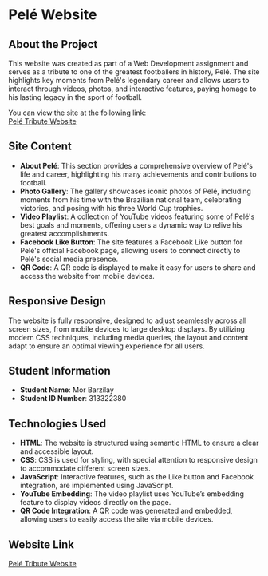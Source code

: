 # Pelé Website

## About the Project

This website was created as part of a Web Development assignment and serves as a tribute to one of the greatest footballers in history, Pelé. The site highlights key moments from Pelé's legendary career and allows users to interact through videos, photos, and interactive features, paying homage to his lasting legacy in the sport of football.

You can view the site at the following link:  
[Pelé Tribute Website](https://wed-2023.github.io/assignment1-313322380/)

## Site Content

- **About Pelé**: This section provides a comprehensive overview of Pelé's life and career, highlighting his many achievements and contributions to football.
- **Photo Gallery**: The gallery showcases iconic photos of Pelé, including moments from his time with the Brazilian national team, celebrating victories, and posing with his three World Cup trophies.
- **Video Playlist**: A collection of YouTube videos featuring some of Pelé's best goals and moments, offering users a dynamic way to relive his greatest accomplishments.
- **Facebook Like Button**: The site features a Facebook Like button for Pelé's official Facebook page, allowing users to connect directly to Pelé's social media presence.
- **QR Code**: A QR code is displayed to make it easy for users to share and access the website from mobile devices.

## Responsive Design

The website is fully responsive, designed to adjust seamlessly across all screen sizes, from mobile devices to large desktop displays. By utilizing modern CSS techniques, including media queries, the layout and content adapt to ensure an optimal viewing experience for all users.

## Student Information

- **Student Name**: Mor Barzilay
- **Student ID Number**: 313322380

## Technologies Used

- **HTML**: The website is structured using semantic HTML to ensure a clear and accessible layout.
- **CSS**: CSS is used for styling, with special attention to responsive design to accommodate different screen sizes.
- **JavaScript**: Interactive features, such as the Like button and Facebook integration, are implemented using JavaScript.
- **YouTube Embedding**: The video playlist uses YouTube’s embedding feature to display videos directly on the page.
- **QR Code Integration**: A QR code was generated and embedded, allowing users to easily access the site via mobile devices.

## Website Link

[Pelé Tribute Website](https://wed-2023.github.io/assignment1-313322380/)
